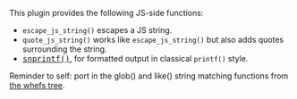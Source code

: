 This plugin provides the following JS-side functions:

  * `escape_js_string()` escapes a JS string.
  * `quote_js_string()` works like `escape_js_string()` but also adds quotes surrounding the string.
  * <tt><a href='PluginSprintf.md'>snprintf()</a></tt>, for formatted output in classical `printf()` style.

Reminder to self: port in the glob() and like() string matching functions from [the whefs tree](http://fossil.wanderinghorse.net/repos/whefs).